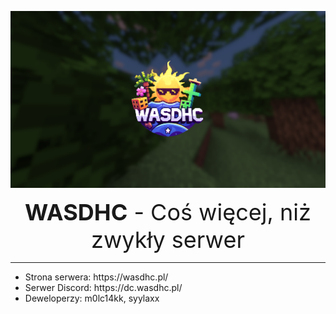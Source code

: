 <p align="center">
    <img src="./assets/Banner.png" width="1080">
</p>

<p align="center">
    <span style="font-size: 36px;">
        <b>WASDHC</b> - Coś więcej, niż zwykły serwer
    </span>
</p>

<hr />

<ul>
    <li>
        Strona serwera: https://wasdhc.pl/
    </li>
    <li>
        Serwer Discord: https://dc.wasdhc.pl/
    </li>
    <li>
        Deweloperzy: m0lc14kk, syylaxx
    </li>
</ul>